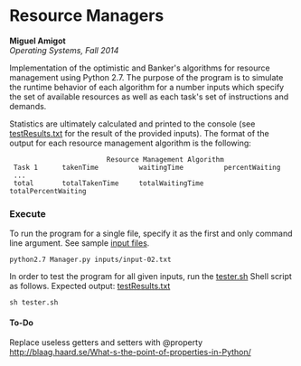 Resource Managers
=================
**Miguel Amigot**
<br>
*Operating Systems, Fall 2014*


Implementation of the optimistic and Banker's algorithms for resource management using Python 2.7. The purpose of the program is to simulate the runtime behavior of each algorithm for a number inputs which specify the set of available resources as well as each task's set of instructions and demands.

Statistics are ultimately calculated and printed to the console (see [testResults.txt](testResults.txt) for the result of the provided inputs). The format of the output for each resource management algorithm is the following:

                            Resource Management Algorithm
     Task 1      takenTime          waitingTime          percentWaiting
     ...
     total       totalTakenTime     totalWaitingTime     totalPercentWaiting

### Execute
To run the program for a single file, specify it as the first and only command line argument. See sample [input files](inputs/).
```
python2.7 Manager.py inputs/input-02.txt
```
In order to test the program for all given inputs, run the [tester.sh](tester.sh) Shell script as follows. Expected output: [testResults.txt](testResults.txt)
```
sh tester.sh
```


#### To-Do
Replace useless getters and setters with @property
http://blaag.haard.se/What-s-the-point-of-properties-in-Python/
